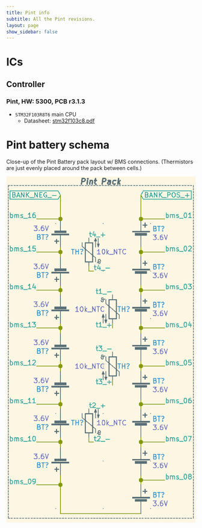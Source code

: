 ```yaml
---
title: Pint info
subtitle: All the Pint revisions.
layout: page
show_sidebar: false
---
```


# ICs

## Controller

### Pint, HW: 5300, PCB r3.1.3

* `STM32F103R8T6` main CPU
    * Datasheet: [stm32f103c8.pdf](assets/stm32f103c8.pdf)

# Pint battery schema

Close-up of the Pint Battery pack layout w/ BMS connections. (Thermistors are just evenly placed around the pack between cells.)

![](images/battery_schema_pint.png)
